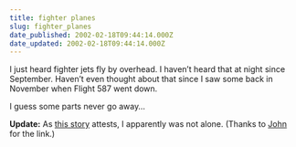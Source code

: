 ```yaml
---
title: fighter planes
slug: fighter_planes
date_published: 2002-02-18T09:44:14.000Z
date_updated: 2002-02-18T09:44:14.000Z
---
```


I just heard fighter jets fly by overhead. I haven’t heard that at night since September. Haven’t even thought about that since I saw some back in November when Flight 587 went down.

I guess some parts never go away…

**Update:** As [this story](http://www.nypost.com/news/regionalnews/41842.htm) attests, I apparently was not alone. (Thanks to [John](http://www.johnwehr.com/johnwehr/index.html) for the link.)
